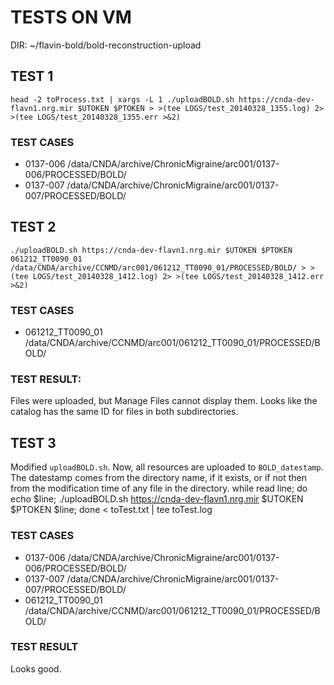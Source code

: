 # TESTS ON VM
DIR: ~/flavin-bold/bold-reconstruction-upload

## TEST 1
    head -2 toProcess.txt | xargs -L 1 ./uploadBOLD.sh https://cnda-dev-flavn1.nrg.mir $UTOKEN $PTOKEN > >(tee LOGS/test_20140328_1355.log) 2> >(tee LOGS/test_20140328_1355.err >&2)
### TEST CASES
* 0137-006 /data/CNDA/archive/ChronicMigraine/arc001/0137-006/PROCESSED/BOLD/
* 0137-007 /data/CNDA/archive/ChronicMigraine/arc001/0137-007/PROCESSED/BOLD/

## TEST 2
    ./uploadBOLD.sh https://cnda-dev-flavn1.nrg.mir $UTOKEN $PTOKEN 061212_TT0090_01 /data/CNDA/archive/CCNMD/arc001/061212_TT0090_01/PROCESSED/BOLD/ > >(tee LOGS/test_20140328_1412.log) 2> >(tee LOGS/test_20140328_1412.err >&2)
### TEST CASES
* 061212_TT0090_01 /data/CNDA/archive/CCNMD/arc001/061212_TT0090_01/PROCESSED/BOLD/
### TEST RESULT:
Files were uploaded, but Manage Files cannot display them. Looks like the catalog has the same ID for files in both subdirectories.

## TEST 3
Modified `uploadBOLD.sh`. Now, all resources are uploaded to `BOLD_datestamp`. The datestamp comes from the directory name, if it exists, or if not then from the modification time of any file in the directory.
    while read line; do echo $line; ./uploadBOLD.sh https://cnda-dev-flavn1.nrg.mir $UTOKEN $PTOKEN $line; done < toTest.txt | tee toTest.log
### TEST CASES
* 0137-006 /data/CNDA/archive/ChronicMigraine/arc001/0137-006/PROCESSED/BOLD/
* 0137-007 /data/CNDA/archive/ChronicMigraine/arc001/0137-007/PROCESSED/BOLD/
* 061212_TT0090_01 /data/CNDA/archive/CCNMD/arc001/061212_TT0090_01/PROCESSED/BOLD/
### TEST RESULT
Looks good.
